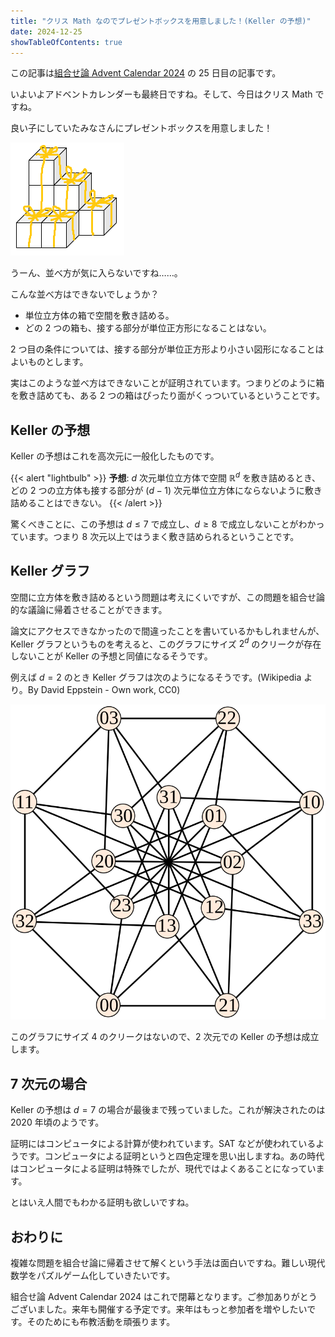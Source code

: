 ```yaml
---
title: "クリス Math なのでプレゼントボックスを用意しました！(Keller の予想)"
date: 2024-12-25
showTableOfContents: true
---
```


この記事は[組合せ論 Advent Calendar 2024](https://adventar.org/calendars/10062) の 25 日目の記事です。

いよいよアドベントカレンダーも最終日ですね。そして、今日はクリス Math ですね。

良い子にしていたみなさんにプレゼントボックスを用意しました！

![image](./featured.png)

うーん、並べ方が気に入らないですね……。

こんな並べ方はできないでしょうか？

- 単位立方体の箱で空間を敷き詰める。
- どの 2 つの箱も、接する部分が単位正方形になることはない。

2 つ目の条件については、接する部分が単位正方形より小さい図形になることはよいものとします。

実はこのような並べ方はできないことが証明されています。つまりどのように箱を敷き詰めても、ある 2 つの箱はぴったり面がくっついているということです。

## Keller の予想

Keller の予想はこれを高次元に一般化したものです。

{{< alert "lightbulb" >}}
**予想**: $d$ 次元単位立方体で空間 $\mathbb{R}^d$ を敷き詰めるとき、どの 2 つの立方体も接する部分が $(d-1)$ 次元単位立方体にならないように敷き詰めることはできない。
{{< /alert >}}

驚くべきことに、この予想は $d\le 7$ で成立し、$d\ge 8$ で成立しないことがわかっています。つまり 8 次元以上ではうまく敷き詰められるということです。

## Keller グラフ

空間に立方体を敷き詰めるという問題は考えにくいですが、この問題を組合せ論的な議論に帰着させることができます。

論文にアクセスできなかったので間違ったことを書いているかもしれませんが、Keller グラフというものを考えると、このグラフにサイズ $2^d$ のクリークが存在しないことが Keller の予想と同値になるそうです。

例えば $d=2$ のとき Keller グラフは次のようになるそうです。(Wikipedia より。By David Eppstein - Own work, CC0)

![image](./upload_20e7107c6709f0b4fb78adb236a54362.png)

このグラフにサイズ 4 のクリークはないので、2 次元での Keller の予想は成立します。

## 7 次元の場合

Keller の予想は $d=7$ の場合が最後まで残っていました。これが解決されたのは 2020 年頃のようです。

証明にはコンピュータによる計算が使われています。SAT などが使われているようです。コンピュータによる証明というと四色定理を思い出しますね。あの時代はコンピュータによる証明は特殊でしたが、現代ではよくあることになっています。

とはいえ人間でもわかる証明も欲しいですね。

## おわりに

複雑な問題を組合せ論に帰着させて解くという手法は面白いですね。難しい現代数学をパズルゲーム化していきたいです。

組合せ論 Advent Calendar 2024 はこれで閉幕となります。ご参加ありがとうございました。来年も開催する予定です。来年はもっと参加者を増やしたいです。そのためにも布教活動を頑張ります。
